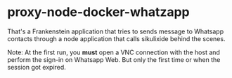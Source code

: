 # proxy-node-docker-whatzapp
That's a Frankenstein application that tries to sends message to Whatsapp contacts through a node application that calls sikulixide behind the scenes.

Note: At the first run, you **must** open a VNC connection with the host and perform the sign-in on Whatsapp Web. But only the first time or when the session got expired.

